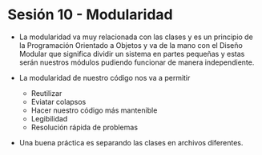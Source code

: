 # Sesión 10 - Modularidad

* La modularidad va muy relacionada con las clases y es un principio de la Programación Orientado a Objetos y va de la mano con el Diseño Modular que significa dividir un sistema en partes pequeñas y estas serán nuestros módulos pudiendo funcionar de manera independiente.

* La modularidad de nuestro código nos va a permitir

	* Reutilizar
	* Eviatar colapsos
	* Hacer nuestro código más mantenible
	* Legibilidad
	* Resolución rápida de problemas

* Una buena práctica es separando las clases en archivos diferentes.